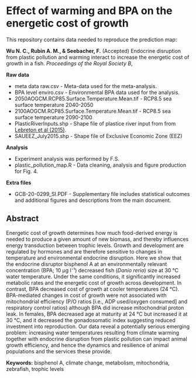 # Effect of warming and BPA on the energetic cost of growth

This repository contains data needed to reproduce the prediction map:

**Wu N. C., Rubin A. M., & Seebacher, F.** (Accepted) Endocrine disruption from plastic pollution and warming interact to increase the energetic cost of growth in a fish. *Proceedings of the Royal Society B*,

**Raw data**
- meta data raw.csv    - Meta-data used for the meta-analysis.
- BPA level enviro.csv - Environmental BPA data used for the analysis.
- 2050AOGCM.RCP85.Surface.Temperature.Mean.tif - RCP8.5 sea surface temperature 2040-2050
- 2100AOGCM.RCP85.Surface.Temperature.Mean.tif - RCP8.5 sea surface temperature 2090-2100
- PlasticRiverInputs.shp                       - Shape file of plastice river input from from [Lebreton et al (2015)](https://www.nature.com/articles/ncomms15611).
- SAUEEZ_July2015.shp                          - Shape file of Exclusive Economic Zone (EEZ) 

**Analysis**
- Experiment analysis was performed by F.S.
- plastic_pollution_map.R - Data cleaning, analysis and figure production for Fig. 4.

**Extra files**
- GCB-20-0299_SI.PDF - Supplementary file includes statistical outcomes and additional figures and descriptions from the main document.

## Abstract
Energetic cost of growth determines how much food-derived energy is needed to produce a given amount of new biomass, and thereby influences energy transduction between trophic levels. Growth and development are regulated by hormones and are therefore sensitive to changes in temperature and environmental endocrine disruption. Here we show that the endocrine disruptor bisphenol A at an environmentally relevant concentration (BPA; 10 μg l⁻¹) decreased fish (*Danio rerio*) size at 30 °C water temperature. Under the same conditions, it significantly increased metabolic rates and the energetic cost of growth across development. In contrast, BPA decreased cost of growth at cooler temperatures (24 °C). BPA-mediated changes in cost of growth were not associated with mitochondrial efficiency (P/O ratios [i.e., ADP used/oxygen consumed] and respiratory control ratios) although BPA did increase mitochondrial proton leak. In females, BPA decreased age at maturity at 24 °C but increased it at 30 °C, and it decreased the gonadosomatic index suggesting reduced investment into reproduction. Our data reveal a potentially serious emerging problem: increasing water temperatures resulting from climate warming together with endocrine disruption from plastic pollution can impact animal growth efficiency, and hence the dynamics and resilience of animal populations and the services these provide.

**Keywords:** bisphenol A, climate change, metabolism, mitochondria, zebrafish, trophic levels
